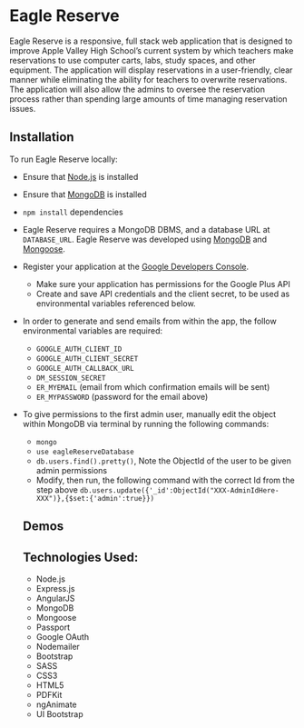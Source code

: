 # Eagle Reserve
Eagle Reserve is a responsive, full stack web application that is designed to improve Apple Valley High School’s current system by which teachers make reservations to use computer carts, labs, study spaces, and other equipment. The application will display reservations in a user-friendly, clear manner while eliminating the ability for teachers to overwrite reservations. The application will also allow the admins to oversee the reservation process rather than spending large amounts of time managing reservation issues.

## Installation
To run Eagle Reserve locally:

* Ensure that [Node.js](https://nodejs.org/en/) is installed
* Ensure that [MongoDB](https://www.mongodb.com/) is installed
* `npm install` dependencies
* Eagle Reserve requires a MongoDB DBMS, and a database URL at `DATABASE_URL`. Eagle Reserve was developed using [MongoDB](https://www.mongodb.com/) and [Mongoose](http://mongoosejs.com/).
* Register your application at the [Google Developers Console](https://console.developers.google.com).
  * Make sure your application has permissions for the Google Plus API
  * Create and save API credentials and the client secret, to be used as environmental variables referenced below.
* In order to generate and send emails from within the app, the follow environmental variables are required:
  * `GOOGLE_AUTH_CLIENT_ID`
  * `GOOGLE_AUTH_CLIENT_SECRET`
  * `GOOGLE_AUTH_CALLBACK_URL`
  * `DM_SESSION_SECRET`
  * `ER_MYEMAIL` (email from which confirmation emails will be sent)
  * `ER_MYPASSWORD` (password for the email above)
* To give permissions to the first admin user, manually edit the object within MongoDB via terminal by running the following commands:
  * `mongo`
  * `use eagleReserveDatabase`
  * `db.users.find().pretty()`, Note the ObjectId of the user to be given admin permissions
  * Modify, then run, the following command with the correct Id from the step above `db.users.update({'_id':ObjectId("XXX-AdminIdHere-XXX")},{$set:{'admin':true}})`


  ## Demos

  ## Technologies Used:
  * Node.js
  * Express.js
  * AngularJS
  * MongoDB
  * Mongoose
  * Passport
  * Google OAuth
  * Nodemailer
  * Bootstrap
  * SASS
  * CSS3
  * HTML5
  * PDFKit
  * ngAnimate
  * UI Bootstrap
